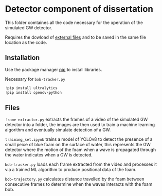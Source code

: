 # Detector component of dissertation

This folder comtaines all the code necessary for the operation of the simulated GW detector.

Requires the dowload of [external files](https://drive.google.com/drive/folders/1RH8dodTgxTbXJND4NPkoTOEgNwhKtMST?usp=sharing) and to be saved in the same file location as the code.



## Installation

Use the package manager [pip](https://pip.pypa.io/en/stable/) to install libraries.

Necessary for ```bob-tracker.py```

```bash
!pip install ultralytics
!pip install opencv-python
```

## Files

```frame-extractor.py``` extracts the frames of a video of the simulated GW detector into a folder, the images are then used to train a machine learning algorithm and eventually simulate detection of a GW.

```training_set.ipynb``` trains a model of YOLOv8 to detect the presence of a small peice of blue foam on the surface of water, this represents the GW detector where the motion of the foam when a wave is propagated through the water indicates when a GW is detected.

```bob-tracker.py``` loads each frame extracted from the video and processes it via a trained ML algorithm to produce positional data of the foam.

```bob-trajectory.py``` calculates distance travelled by the foam between consecutive frames to determine when the waves interacts with the foam bob.
